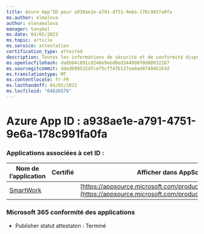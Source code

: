 ```yaml
---
title: Azure App’ID pour a938ae1e-a791-4751-9e6a-178c991fa0fa
ms.author: elmalova
author: elenamalova
manager: tonybal
ms.date: 04/01/2022
ms.topic: article
ms.service: attestation
certification_type: attested
description: Toutes les informations de sécurité et de conformité disponibles pour a938ae1e-a791-4751-9e6a-178c991fa0fa.
ms.openlocfilehash: da8b04c891cd246e9ebd0ed34499870d00932287
ms.sourcegitcommit: ddedb98532d7cef5cff47b137aa0ad87494b163d
ms.translationtype: MT
ms.contentlocale: fr-FR
ms.lasthandoff: 04/02/2022
ms.locfileid: "64626576"
---
```

# <a name="azure-app-id-a938ae1e-a791-4751-9e6a-178c991fa0fa"></a>Azure App ID : a938ae1e-a791-4751-9e6a-178c991fa0fa


### <a name="apps-associated-with-this-id"></a>Applications associées à cet ID :
| **Nom de l’application** | **Certifié** | **Afficher dans AppSource** |
|--------------|---------------|-----------------------|
| [SmartWork](../forward/WA200001149.md) |  | [https://appsource.microsoft.com/product/office/WA200001149](https://appsource.microsoft.com/product/office/WA200001149) |

### <a name="microsoft-365-app-compliance-status"></a>Microsoft 365 conformité des applications
- Publisher statut attestaton : Terminé
